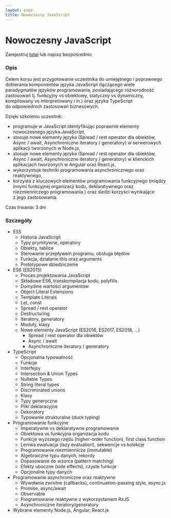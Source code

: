 ```yaml
---
layout: page
title: Nowoczesny JavaScript
---
```

# Nowoczesny JavaScript

Zarejestruj [tutaj](https://www.comarch.pl/szkolenia/programowanie/javascript/nowoczesny-javascript-warsztaty-praktyczne/) lub napisz bezpośrednio
### Opis

Celem kursu jest przygotowanie uczestnika do umiejętnego i poprawnego dobierania komponentów języka JavaScript (łączącego wiele paradygmatów języków programowania, posiadającego różnorodność zastosowań tj. funkcyjny vs obiektowy, statyczny vs dynamiczny, kompilowany vs interpretowany i in.) oraz języka TypeScript do odpowiednich zastosowań biznesowych.

Dzięki szkoleniu uczestnik:
- programuje w JavaScript identyfikując poprawnie elementy nowoczesnego języka JavaScript,
- stosuje nowe elementy języka (Spread / rest operator dla obiektów, Async / await, Asynchroniczne iteratory / generatory) w serwerowych aplikacji tworzonych w Node.js,
- stosuje nowe elementy języka (Spread / rest operator dla obiektów, Async / await, Asynchroniczne iteratory / generatory) w klienckich aplikacjach tworzonych w Angular oraz React.js,
- wykorzystuje techniki programowania asynchronicznego oraz reaktywnego,
- korzysta z kluczowych elementów programowania funkcyjnego (między innymi funkcyjnej organizacji kodu, deklaratywnego oraz niezmienniczego programowania ) oraz śledzi korzyści wynikające z jego zastosowania.

Czas trwania: 3 dni
### Szczegóły

- ES5
	- Historia JavaScript
	- Typy prymitywne, operatory
	- Obiekty, tablice
	- Sterowanie przepływem programu, obsługa błędów
	- Funkcja, działanie this oraz arguments
	- Prototypowe dziedziczenie
- ES6 (ES2015)
	- Proces projektowania JavaScript
	- Składowe ES6, transkompilacja kodu, polyfills
	- Domyślne wartości argumentów
	- Object Literal Extensions
	- Template Literals
	- Let, const
	- Spread / rest operator
	- Destructuring
	- Iteratory, generatory
	- Moduły, klasy
	- Nowe elementy JavaScript (ES2016, ES2017, ES2018, …)
		- Spread / rest operator dla obiektów
		- Async / await
		- Asynchroniczne iteratory / generatory
- TypeScript
	- Opcjonalna typowalność
	- Funkcje
	- Interfejsy
	- Intersection & Union Types
	- Nullable Types
	- String literal types
	- Discriminated unions
	- Klasy
	- Typy generyczne
	- Pliki deklaracyjne
	- Dekoratory
	- Typowanie strukturalne (duck typing)
- Programowanie funkcyjne
	- Imperatywne vs deklaratywne programowanie
	- Obiektowa vs funkcyjna organizacja kodu
	- Funkcje wyższego rzędu (higher-order function), first class function
	- Leniwa ewaluacja (lazy evaluation), sekwencje vs kolekcje
	- Programowanie niezmiennicze (immutable)
	- Algebraiczne typu danych, rekordy
	- Dopasowanie do wzorca (pattern matching)
	- Efekty uboczne (side effects), czyste funkcje
	- Opcjonalne typy danych
- Programowanie asynchroniczne oraz reaktywne
	- Wywołania zwrotne (callbacks), continuation-passing style, async.js
	- Promise, async/await
	- Observable
	- Programowanie reaktywne z wykorzystaniem RxJS
	- Asynchroniczne iteratory/generatory
- Wybrane elementy Node.js, Angular, React.js
